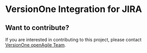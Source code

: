 # VersionOne Integration for JIRA

## Want to contribute?
If you are interested in contributing to this project, please contact [VersionOne openAgile Team](mailto:openAgileSupport@versionone.com).
